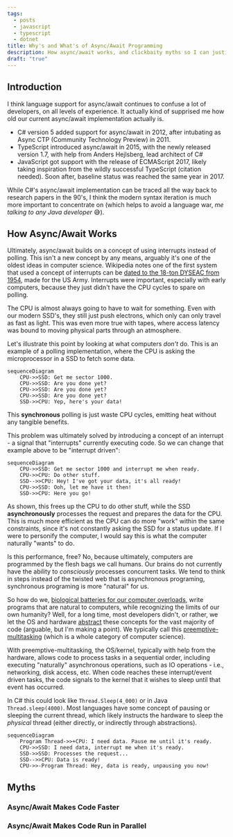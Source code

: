 ```yaml
---
tags:
  - posts
  - javascript
  - typescript
  - dotnet
title: Why's and What's of Async/Await Programming
description: How async/await works, and clickbaity myths so I can justify writing actually useful stuff.
draft: "true"
---
```

## Introduction

I think language support for async/await continues to confuse a lot of developers, on all levels of experience. It actually kind of supprised me how old our current async/await implementation actually is.

- C# version 5 added support for async/await in 2012, after intubating as Async CTP (Community Technology Preview) in 2011.
- TypeScript introduced async/await in 2015, with the newly released version 1.7, with help from Anders Hejlsberg, lead architect of C#
- JavaScript got support with the release of ECMAScript 2017, likely taking inspiration from the wildly successful TypeScript (citation needed). Soon after, baseline status was reached the same year in 2017.

While C#'s async/await implementation can be traced all the way back to research papers in the 90's, I think the modern syntax iteration is much more important to concentrate on (which helps to avoid a language war, _me talking to any Java developer_ 😅).

## How Async/Await Works

Ultimately, async/await builds on a concept of using interrupts instead of polling. This isn't a new concept by any means, arguably it's one of the oldest ideas in computer science. Wikipedia notes one of the first system that used a concept of interrupts can be [dated to the 18-ton DYSEAC from 1954](https://en.wikipedia.org/wiki/Interrupt#History), made for the US Army. Interrupts were important, especially with early computers, because they just didn't have the CPU cycles to spare on polling.

The CPU is almost always going to have to wait for something. Even with our modern SSD's, they still just push electrons, which only can only travel as fast as light. This was even more true with tapes, where access latency was bound to moving physical parts through an atmosphere.

Let's illustrate this point by looking at what computers _don't_ do. This is an example of a polling implementation, where the CPU is asking the microprocessor in a SSD to fetch some data.

```mermaid
sequenceDiagram
    CPU->>SSD: Get me sector 1000.
    CPU->>SSD: Are you done yet?
    CPU->>SSD: Are you done yet?
    CPU->>SSD: Are you done yet?
    SSD->>CPU: Yep, here's your data!
```

This **synchronous** polling is just waste CPU cycles, emitting heat without any tangible benefits.

This problem was ultimately solved by introducing a concept of an interrupt - a signal that "interrupts" currently executing code. So we can change that example above to be "interrupt driven":

```mermaid
sequenceDiagram
    CPU->>SSD: Get me sector 1000 and interrupt me when ready.
    CPU->>CPU: Do other stuff.
    SSD-->>CPU: Hey! I've got your data, it's all ready!
    CPU->>SSD: Ooh, let me have it then!
    SSD->>CPU: Here you go!
```

As shown, this frees up the CPU to do other stuff, while the SSD **asynchronously** processes the request and prepares the data for the CPU. This is much more efficient as the CPU can do more "work" within the same constraints, since it's not constantly asking the SSD for a status update. If I were to personify the computer, I would say this is what the computer naturally "wants" to do.

Is this performance, free? No, because ultimately, computers are programmed by the flesh bags we call humans. Our brains do not currently have the ability to _consciously_ processes concurrent tasks. We tend to think in steps instead of the twisted web that is asynchronous programing, synchronous programing is more "natural" for us.

So how do we, [biological batteries for our computer overloads](https://en.wikipedia.org/wiki/The_Matrix), write programs that are natural to computers, while recognizing the limits of our own humanity? Well, for a long time, most developers didn't, or rather, we let the OS and hardware [abstract](https://en.wikipedia.org/wiki/Abstraction_(computer_science)) these concepts for the vast majority of code (arguable, but I'm making a point). We typically call this [preemptive-multitasking](https://en.wikipedia.org/wiki/Preemption_(computing)#Preemptive_multitasking) (which is a whole category of computer science).

With preemptive-multitasking, the OS/kernel, typically with help from the hardware, allows code to process tasks in a sequential order, including executing "naturally" asynchronous operations, such as IO operations - i.e., networking, disk access, etc. When code reaches these interrupt/event driven tasks, the code signals to the kernel that it wishes to sleep until that event has occurred.

In C# this could look like `Thread.Sleep(4_000)` or in Java `Thread.sleep(4000)`. Most languages have some concept of pausing or sleeping the current thread, which likely instructs the hardware to sleep the _physical_ thread (either directly, or indirectly through abstractions).

```mermaid
sequenceDiagram
    Program Thread->>+CPU: I need data. Pause me until it's ready.
    CPU->>SSD: I need data, interrupt me when it's ready.
    SSD->>SSD: Processes the request...
    SSD-->>CPU: Data is ready!
    CPU->>-Program Thread: Hey, data is ready, unpausing you now!
```

## Myths

### Async/Await Makes Code Faster

### Async/Await Makes Code Run in Parallel
